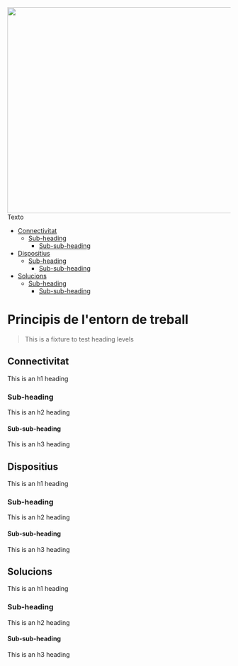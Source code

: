 <head>
      <link rel="stylesheet" href="style.css">
</head>

<body>
  
 <div class="contenedor">

  <img id="Image-Maps-Com-image-maps-2020-03-02-101123" src="https://www.image-maps.com/m/private/0/o0pl2vn8eltf85ddhklg530ei4_et.jpg" border="0" width="1037" height="465" orgWidth="1037" orgHeight="465" usemap="#image-maps-2020-03-02-101123" alt="" />
  <map name="image-maps-2020-03-02-101123" id="ImageMapsCom-image-maps-2020-03-02-101123">
  <area  alt="" title="" href="www.principisET.com" shape="rect" coords="6,372,723,422" style="outline:none;" target="_self"     />
  <area shape="rect" coords="1035,463,1037,465" alt="Image Map" style="outline:none;" title="Image Map" href="http://www.image-maps.com/index.php?aff=mapped_users_106568" />

  </map>

 <div class="texto-encima">Texto</div>

 </div>

</body>


- [Connectivitat](#Heading)
  * [Sub-heading](#sub-heading)
    + [Sub-sub-heading](#sub-sub-heading)
- [Dispositius](#Heading)
  * [Sub-heading](#sub-heading-1)
    + [Sub-sub-heading](#sub-sub-heading-1)
- [Solucions](#Heading)
  * [Sub-heading](#sub-heading-2)
    + [Sub-sub-heading](#sub-sub-heading-2)


# Principis de l'entorn de treball

> This is a fixture to test heading levels

<!-- toc -->

## Connectivitat

This is an h1 heading

### Sub-heading

This is an h2 heading

#### Sub-sub-heading

This is an h3 heading

## Dispositius

This is an h1 heading

### Sub-heading

This is an h2 heading

#### Sub-sub-heading

This is an h3 heading

## Solucions

This is an h1 heading

### Sub-heading

This is an h2 heading

#### Sub-sub-heading

This is an h3 heading


